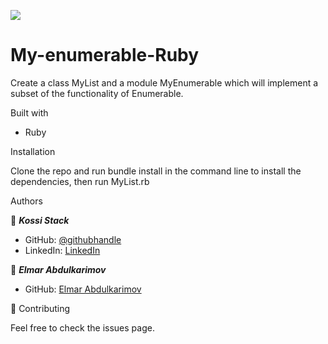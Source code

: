 ![](https://img.shields.io/badge/Microverse-blueviolet)

# My-enumerable-Ruby

Create a class MyList and a module MyEnumerable which will implement a subset of the functionality of Enumerable.

Built with

- Ruby

Installation

Clone the repo and run bundle install in the command line to install the dependencies, then run MyList.rb

Authors

👤 ***Kossi Stack***

- GitHub: [@githubhandle](https://kossi-stack.github.io/)
- LinkedIn: [LinkedIn](https://www.linkedin.com/in/kossi-stack/)

👤 ***Elmar Abdulkarimov*** 

- GitHub: [Elmar Abdulkarimov](https://github.com/elmar8287)

🤝 Contributing

Feel free to check the issues page.